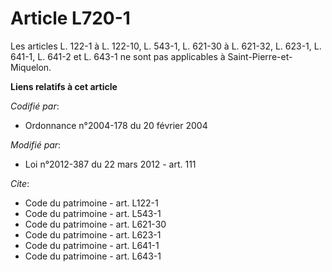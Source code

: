 # Article L720-1

Les articles L. 122-1 à L. 122-10, L. 543-1, L. 621-30 à L. 621-32, L. 623-1, L. 641-1, L. 641-2 et L. 643-1 ne sont pas
applicables à Saint-Pierre-et-Miquelon.

**Liens relatifs à cet article**

_Codifié par_:

  - Ordonnance n°2004-178 du 20 février 2004

_Modifié par_:

  - Loi n°2012-387 du 22 mars 2012 - art. 111

_Cite_:

  - Code du patrimoine - art. L122-1
  - Code du patrimoine - art. L543-1
  - Code du patrimoine - art. L621-30
  - Code du patrimoine - art. L623-1
  - Code du patrimoine - art. L641-1
  - Code du patrimoine - art. L643-1
